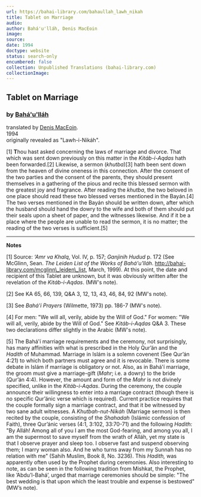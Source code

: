 ```yaml
---
url: https://bahai-library.com/bahaullah_lawh_nikah
title: Tablet on Marriage
audio: 
author: Bahá'u'lláh, Denis MacEoin
image: 
source: 
date: 1994
doctype: website
status: search-only
encumbered: false
collection: Unpublished Translations (bahai-library.com)
collectionImage: 
---
```



## Tablet on Marriage

### by [Bahá'u'lláh](https://bahai-library.com/author/Bahá'u'lláh)

translated by [Denis MacEoin](https://bahai-library.com/author/Denis%20MacEoin).  
1994  
originally revealed as "Lawh-i-Nikáh".


\[1\] **T**hou hast asked concerning the laws of marriage and divorce. That which was sent down previously on this matter in the _Kitáb-i-Aqdas_ hath been forwarded.\[2\] Likewise, a sermon (_khutba_)\[3\] hath been sent down from the heaven of divine oneness in this connection. After the consent of the two parties and the consent of the parents, they should present themselves in a gathering of the pious and recite this blessed sermon with the greatest joy and fragrance. After reading the _khutba_, the two beloved in one place should read these two blessed verses mentioned in the Bayán.\[4\] The two verses mentioned in the Bayán should be written down, after which the husband should hand the dowry to the wife and both of them should put their seals upon a sheet of paper, and the witnesses likewise. And if it be a place where the people are unable to read the sermon, it is no matter; the reading of the two verses is sufficient.\[5\]  
  

* * *

  
**Notes**  
  
\[1\] Source: _‘Amr va Khalq_, Vol. IV, p. 157; _Ganjinih Hudud_ p. 172 (See McGlinn, Sean. _The Leiden List of the Works of Bahá'u'lláh_. http://bahai-library.com/mcglinn\_leiden\_list, March, 1999). At this point, the date and recipient of this Tablet are unknown, but it was obviously written after the revelation of the _Kitáb-i-Aqdas_. (MW's note).  
  
\[2\] See KA 65, 66, 139, Q&A 3, 12, 13, 43, 46, 84, 92 (MW's note).  
  
\[3\] See _Bahá'í Prayers_ (Wilmette, 1973) pp. 186-7 (MW's note).  
  
\[4\] For men: "We will all, verily, abide by the Will of God." For women: "We will all, verily, abide by the Will of God." See _Kitáb-i-Aqdas_ Q&A 3. These two declarations differ slightly in the Arabic (MW's note).  
  
\[5\] The Bahá'í marriage requirements and the ceremony, not surprisingly, has many affinities with what is prescribed in the Holy Qur’án and the _Hadith_ of Muhammad. Marriage in Islám is a solemn covenent (See Qur’án 4:21) to which both partners must agree and it is revocable. There is some debate in Islám if marriage is obligatory or not. Also, as in Bahá'í marriage, the groom must give a marriage-gift (_Mahr_; i.e. a dowry) to the bride (Qur’án 4:4). However, the amount and form of the _Mahr_ is not divinely specified, unlike in the _Kitáb-i-Aqdas_. During the ceremony, the couple announce their willingness to enter into a marriage contract (though there is no specific Qur’ánic verse which is required). Current practice requires that the couple formally sign a marriage contract, and that it be witnessed by two sane adult witnesses. A _Khutbah-nut-Nikáh_ (Marriage sermon) is then recited by the couple, consisting of the _Shahadah_ (Islámic confession of Faith), three Qur’ánic verses (4:1, 3:102, 33:70-71) and the following _Hadith:_ "By Alláh! Among all of you I am the most God-fearing, and among you all, I am the supermost to save myself from the wrath of Alláh, yet my state is that I observe prayer and sleep too. I observe fast and suspend observing them; I marry woman also. And he who turns away from my Sunnah has no relation with me" (Sahih Muslim, Book 8, No. 3236). This _Hadith,_ was apparently often used by the Prophet during ceremonies. Also interesting to note, as can be seen in the following tradition from Mishkat, the Prophet, like ’Abdu’l-Bahá’, urged that marriage ceremonies should be simple: "The best wedding is that upon which the least trouble and expense is bestowed" (MW’s note).
